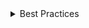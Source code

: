 <details>
<summary>
 Best Practices
</summary>

### Do

- **Provide a label for the Dropdown.**
- **Set the Option `value` prop if the content contains JSX.** The Option value is used for keyboard accessibility to enable users to type a letter or string and jump to the matching option. The value is calculated from the children by default, but if the Option contains JSX, the `value` prop should be used to direclty provide a string value.

### Don't

</details>
